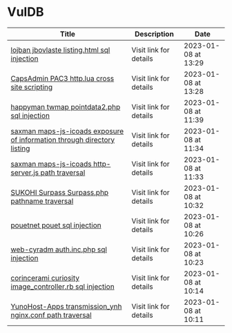 

# VulDB

 |Title|Description|Date|
 |---|---|---|
 |[lojban jbovlaste listing.html sql injection](https://vuldb.com/?id.217647)|Visit link for details|2023-01-08 at 13:29|
 |[CapsAdmin PAC3 http.lua cross site scripting](https://vuldb.com/?id.217646)|Visit link for details|2023-01-08 at 13:28|
 |[happyman twmap pointdata2.php sql injection](https://vuldb.com/?id.217645)|Visit link for details|2023-01-08 at 11:39|
 |[saxman maps-js-icoads exposure of information through directory listing](https://vuldb.com/?id.217644)|Visit link for details|2023-01-08 at 11:34|
 |[saxman maps-js-icoads http-server.js path traversal](https://vuldb.com/?id.217643)|Visit link for details|2023-01-08 at 11:33|
 |[SUKOHI Surpass Surpass.php pathname traversal](https://vuldb.com/?id.217642)|Visit link for details|2023-01-08 at 10:32|
 |[pouetnet pouet sql injection](https://vuldb.com/?id.217641)|Visit link for details|2023-01-08 at 10:26|
 |[web-cyradm auth.inc.php sql injection](https://vuldb.com/?id.217640)|Visit link for details|2023-01-08 at 10:23|
 |[corincerami curiosity image_controller.rb sql injection](https://vuldb.com/?id.217639)|Visit link for details|2023-01-08 at 10:14|
 |[YunoHost-Apps transmission_ynh nginx.conf path traversal](https://vuldb.com/?id.217638)|Visit link for details|2023-01-08 at 10:11|
 